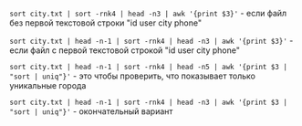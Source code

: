 `sort city.txt | sort -rnk4 | head -n3 | awk '{print $3}'` - если файл без первой текстовой строки "id user city phone"

`sort city.txt | head -n-1 | sort -rnk4 | head -n3 | awk '{print $3}'` - если файл с первой текстовой строкой "id user city phone"

`sort city.txt | head -n-1 | sort -rnk4 | head -n5 | awk '{print $3 | "sort | uniq"}'` - это чтобы проверить, что показывает только уникальные города

`sort city.txt | head -n-1 | sort -rnk4 | head -n3 | awk '{print $3 | "sort | uniq"}'` - окончательный вариант